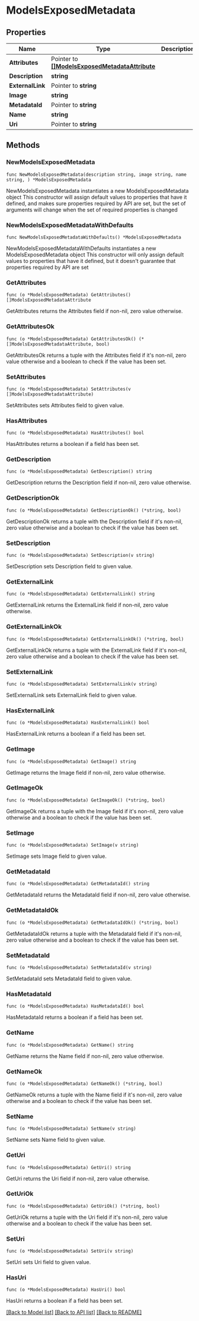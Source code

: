 # ModelsExposedMetadata

## Properties

Name | Type | Description | Notes
------------ | ------------- | ------------- | -------------
**Attributes** | Pointer to [**[]ModelsExposedMetadataAttribute**](ModelsExposedMetadataAttribute.md) |  | [optional] 
**Description** | **string** |  | 
**ExternalLink** | Pointer to **string** |  | [optional] 
**Image** | **string** |  | 
**MetadataId** | Pointer to **string** |  | [optional] 
**Name** | **string** |  | 
**Uri** | Pointer to **string** |  | [optional] 

## Methods

### NewModelsExposedMetadata

`func NewModelsExposedMetadata(description string, image string, name string, ) *ModelsExposedMetadata`

NewModelsExposedMetadata instantiates a new ModelsExposedMetadata object
This constructor will assign default values to properties that have it defined,
and makes sure properties required by API are set, but the set of arguments
will change when the set of required properties is changed

### NewModelsExposedMetadataWithDefaults

`func NewModelsExposedMetadataWithDefaults() *ModelsExposedMetadata`

NewModelsExposedMetadataWithDefaults instantiates a new ModelsExposedMetadata object
This constructor will only assign default values to properties that have it defined,
but it doesn't guarantee that properties required by API are set

### GetAttributes

`func (o *ModelsExposedMetadata) GetAttributes() []ModelsExposedMetadataAttribute`

GetAttributes returns the Attributes field if non-nil, zero value otherwise.

### GetAttributesOk

`func (o *ModelsExposedMetadata) GetAttributesOk() (*[]ModelsExposedMetadataAttribute, bool)`

GetAttributesOk returns a tuple with the Attributes field if it's non-nil, zero value otherwise
and a boolean to check if the value has been set.

### SetAttributes

`func (o *ModelsExposedMetadata) SetAttributes(v []ModelsExposedMetadataAttribute)`

SetAttributes sets Attributes field to given value.

### HasAttributes

`func (o *ModelsExposedMetadata) HasAttributes() bool`

HasAttributes returns a boolean if a field has been set.

### GetDescription

`func (o *ModelsExposedMetadata) GetDescription() string`

GetDescription returns the Description field if non-nil, zero value otherwise.

### GetDescriptionOk

`func (o *ModelsExposedMetadata) GetDescriptionOk() (*string, bool)`

GetDescriptionOk returns a tuple with the Description field if it's non-nil, zero value otherwise
and a boolean to check if the value has been set.

### SetDescription

`func (o *ModelsExposedMetadata) SetDescription(v string)`

SetDescription sets Description field to given value.


### GetExternalLink

`func (o *ModelsExposedMetadata) GetExternalLink() string`

GetExternalLink returns the ExternalLink field if non-nil, zero value otherwise.

### GetExternalLinkOk

`func (o *ModelsExposedMetadata) GetExternalLinkOk() (*string, bool)`

GetExternalLinkOk returns a tuple with the ExternalLink field if it's non-nil, zero value otherwise
and a boolean to check if the value has been set.

### SetExternalLink

`func (o *ModelsExposedMetadata) SetExternalLink(v string)`

SetExternalLink sets ExternalLink field to given value.

### HasExternalLink

`func (o *ModelsExposedMetadata) HasExternalLink() bool`

HasExternalLink returns a boolean if a field has been set.

### GetImage

`func (o *ModelsExposedMetadata) GetImage() string`

GetImage returns the Image field if non-nil, zero value otherwise.

### GetImageOk

`func (o *ModelsExposedMetadata) GetImageOk() (*string, bool)`

GetImageOk returns a tuple with the Image field if it's non-nil, zero value otherwise
and a boolean to check if the value has been set.

### SetImage

`func (o *ModelsExposedMetadata) SetImage(v string)`

SetImage sets Image field to given value.


### GetMetadataId

`func (o *ModelsExposedMetadata) GetMetadataId() string`

GetMetadataId returns the MetadataId field if non-nil, zero value otherwise.

### GetMetadataIdOk

`func (o *ModelsExposedMetadata) GetMetadataIdOk() (*string, bool)`

GetMetadataIdOk returns a tuple with the MetadataId field if it's non-nil, zero value otherwise
and a boolean to check if the value has been set.

### SetMetadataId

`func (o *ModelsExposedMetadata) SetMetadataId(v string)`

SetMetadataId sets MetadataId field to given value.

### HasMetadataId

`func (o *ModelsExposedMetadata) HasMetadataId() bool`

HasMetadataId returns a boolean if a field has been set.

### GetName

`func (o *ModelsExposedMetadata) GetName() string`

GetName returns the Name field if non-nil, zero value otherwise.

### GetNameOk

`func (o *ModelsExposedMetadata) GetNameOk() (*string, bool)`

GetNameOk returns a tuple with the Name field if it's non-nil, zero value otherwise
and a boolean to check if the value has been set.

### SetName

`func (o *ModelsExposedMetadata) SetName(v string)`

SetName sets Name field to given value.


### GetUri

`func (o *ModelsExposedMetadata) GetUri() string`

GetUri returns the Uri field if non-nil, zero value otherwise.

### GetUriOk

`func (o *ModelsExposedMetadata) GetUriOk() (*string, bool)`

GetUriOk returns a tuple with the Uri field if it's non-nil, zero value otherwise
and a boolean to check if the value has been set.

### SetUri

`func (o *ModelsExposedMetadata) SetUri(v string)`

SetUri sets Uri field to given value.

### HasUri

`func (o *ModelsExposedMetadata) HasUri() bool`

HasUri returns a boolean if a field has been set.


[[Back to Model list]](../README.md#documentation-for-models) [[Back to API list]](../README.md#documentation-for-api-endpoints) [[Back to README]](../README.md)


